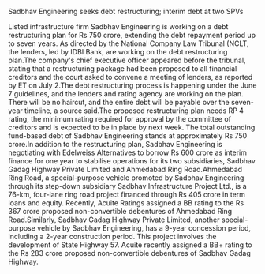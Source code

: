 Sadbhav Engineering seeks debt restructuring; interim debt at two SPVs

Listed infrastructure firm Sadbhav Engineering is working on a debt restructuring plan for Rs 750 crore, extending the debt repayment period up to seven years. As directed by the National Company Law Tribunal (NCLT, the lenders, led by IDBI Bank, are working on the debt restructuring plan.The company's chief executive officer appeared before the tribunal, stating that a restructuring package had been proposed to all financial creditors and the court asked to convene a meeting of lenders, as reported by ET on July 2.The debt restructuring process is happening under the June 7 guidelines, and the lenders and rating agency are working on the plan. There will be no haircut, and the entire debt will be payable over the seven-year timeline, a source said.The proposed restructuring plan needs RP 4 rating, the minimum rating required for approval by the committee of creditors and is expected to be in place by next week. The total outstanding fund-based debt of Sadbhav Engineering stands at approximately Rs 750 crore.In addition to the restructuring plan, Sadbhav Engineering is negotiating with Edelweiss Alternatives to borrow Rs 600 crore as interim finance for one year to stabilise operations for its two subsidiaries, Sadbhav Gadag Highway Private Limited and Ahmedabad Ring Road.Ahmedabad Ring Road, a special-purpose vehicle promoted by Sadbhav Engineering through its step-down subsidiary Sadbhav Infrastructure Project Ltd., is a 76-km, four-lane ring road project financed through Rs 405 crore in term loans and equity. Recently, Acuite Ratings assigned a BB rating to the Rs 367 crore proposed non-convertible debentures of Ahmedabad Ring Road.Similarly, Sadbhav Gadag Highway Private Limited, another special-purpose vehicle by Sadbhav Engineering, has a 9-year concession period, including a 2-year construction period. This project involves the development of State Highway 57. Acuite recently assigned a BB+ rating to the Rs 283 crore proposed non-convertible debentures of Sadbhav Gadag Highway.